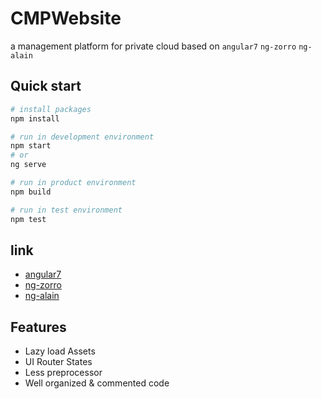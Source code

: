 

# CMPWebsite #
a management platform for private cloud based on `angular7` `ng-zorro` `ng-alain`



## Quick start
```bash
# install packages
npm install 

# run in development environment
npm start 
# or 
ng serve

# run in product environment
npm build 

# run in test environment
npm test 
```



## link

+ [angular7](https://angular.cn/)
+ [ng-zorro](https://ng.ant.design/docs/introduce/zh)
+ [ng-alain](https://github.com/ng-alain/delon)

## Features

+ Lazy load Assets
+ UI Router States
+ Less preprocessor
+ Well organized & commented code

